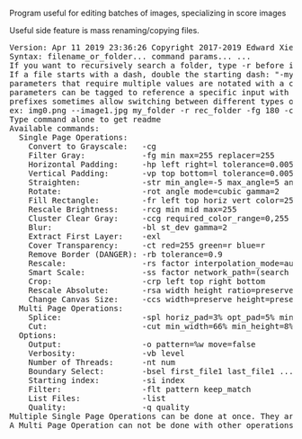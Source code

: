 Program useful for editing batches of images, specializing in score images  

Useful side feature is mass renaming/copying files.
<pre>
Version: Apr 11 2019 23:36:26 Copyright 2017-2019 Edward Xie  
Syntax: filename_or_folder... command params... ...  
If you want to recursively search a folder, type -r before it  
If a file starts with a dash, double the starting dash: "-my-file.jpg" -> "--my-file.jpg"  
parameters that require multiple values are notated with a comma  
parameters can be tagged to reference a specific input with prefix:value  
prefixes sometimes allow switching between different types of input  
ex: img0.png --image1.jpg my_folder -r rec_folder -fg 180 -ccga 20,50,30 -fr l:100 w:100 h:30  
Type command alone to get readme  
Available commands:  
  Single Page Operations:  
    Convert to Grayscale:   -cg  
    Filter Gray:            -fg min max=255 replacer=255  
    Horizontal Padding:     -hp left right=l tolerance=0.005 background_threshold=128  
    Vertical Padding:       -vp top bottom=l tolerance=0.005 background_threshold=128  
    Straighten:             -str min_angle=-5 max_angle=5 angle_prec=0.1 pixel_prec=1 boundary=128 gamma=2  
    Rotate:                 -rot angle mode=cubic gamma=2  
    Fill Rectangle:         -fr left top horiz vert color=255 origin=tl  
    Rescale Brightness:     -rcg min mid max=255  
    Cluster Clear Gray:     -ccg required_color_range=0,255 bad_size_range=0,0 sel_range=0,200 repl_color=255 eight_way=false  
    Blur:                   -bl st_dev gamma=2  
    Extract First Layer:    -exl  
    Cover Transparency:     -ct red=255 green=r blue=r  
    Remove Border (DANGER): -rb tolerance=0.9  
    Rescale:                -rs factor interpolation_mode=auto gamma=2  
    Smart Scale:            -ss factor network_path=(search program directory for first network)  
    Crop:                   -crp left top right bottom  
    Rescale Absolute:       -rsa width height ratio=preserve mode=automatic gamma=2  
    Change Canvas Size:     -ccs width=preserve height=preserve origin=tl  
  Multi Page Operations:  
    Splice:                 -spl horiz_pad=3% opt_pad=5% min_pad=1.2% opt_hgt=55% excs_wgt=10 pad_wgt=1 bg=128  
    Cut:                    -cut min_width=66% min_height=8% horiz_weight=20 min_vert_space=0 bg=128  
  Options:  
    Output:                 -o pattern=%w move=false  
    Verbosity:              -vb level  
    Number of Threads:      -nt num  
    Boundary Select:        -bsel first_file1 last_file1 ... first_filen last_filen  
    Starting index:         -si index  
    Filter:                 -flt pattern keep_match  
    List Files:             -list  
    Quality:                -q quality  
Multiple Single Page Operations can be done at once. They are performed in the order they are given.  
A Multi Page Operation can not be done with other operations.
</pre>